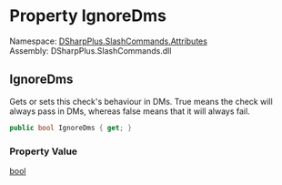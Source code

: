 # Property IgnoreDms

Namespace: [DSharpPlus.SlashCommands.Attributes](DSharpPlus.SlashCommands.Attributes.md)  
Assembly: DSharpPlus.SlashCommands.dll

## <a id="DSharpPlus_SlashCommands_Attributes_SlashRequireBotPermissionsAttribute_IgnoreDms"></a>IgnoreDms

Gets or sets this check's behaviour in DMs. True means the check will always pass in DMs, whereas false means that it will always fail.

```csharp
public bool IgnoreDms { get; }
```

### Property Value

[bool](https://learn.microsoft.com/dotnet/api/system.boolean)


